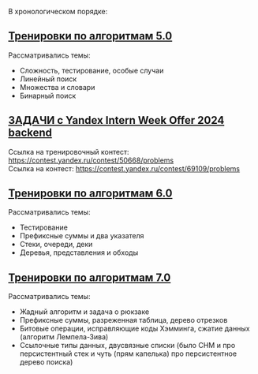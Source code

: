 В хронологическом порядке:

## [Тренировки по алгоритмам 5.0](Algorithm%20training/)
Рассматривались темы:
  - Сложность, тестирование, особые случаи
  - Линейный поиск
  - Множества и словари
  - Бинарный поиск


$\text{ }$


## [ЗАДАЧИ с Yandex Intern Week Offer 2024 backend](InternWeekContest/)
Ссылка на тренировочный контест: https://contest.yandex.ru/contest/50668/problems \
Ссылка на контест: https://contest.yandex.ru/contest/69109/problems


$\text{ }$


## [Тренировки по алгоритмам 6.0](Algorithm%20training/)
Рассматривались темы:
  - Тестирование
  - Префиксные суммы и два указателя
  - Стеки, очереди, деки
  - Деревья, представления и обходы

$\text{ }$

## [Тренировки по алгоритмам 7.0](Algorithm%20training/)
Рассматривались темы:
  - Жадный алгоритм и задача о рюкзаке
  - Префиксные суммы, разреженная таблица, дерево отрезков
  - Битовые операции, исправляющие коды Хэмминга, сжатие данных (алгоритм Лемпела-Зива)
  - Ссылочные типы данных, двусвязные списки (было СНМ и про персистентный стек и чуть (прям капелька) про персистентное дерево поиска)
